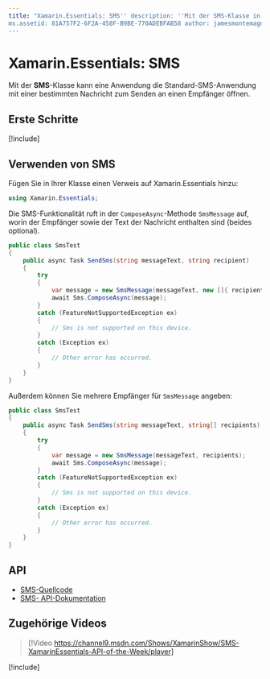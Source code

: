```yaml
---
title: "Xamarin.Essentials: SMS'' description: ''Mit der SMS-Klasse in Xamarin.Essentials kann eine Anwendung die Standard-SMS-Anwendung mit einer bestimmten Nachricht zum Senden an einen Empfänger öffnen.''
ms.assetid: 81A757F2-6F2A-458F-B9BE-770ADEBFAB58 author: jamesmontemagno ms.custom: video ms.author: jamont ms.date: 11/04/2018 no-loc: [Xamarin.Forms, Xamarin.Essentials]
---
```


# <a name="xamarinessentials-sms"></a>Xamarin.Essentials: SMS

Mit der **SMS**-Klasse kann eine Anwendung die Standard-SMS-Anwendung mit einer bestimmten Nachricht zum Senden an einen Empfänger öffnen.

## <a name="get-started"></a>Erste Schritte

[!include[](~/essentials/includes/get-started.md)]

## <a name="using-sms"></a>Verwenden von SMS

Fügen Sie in Ihrer Klasse einen Verweis auf Xamarin.Essentials hinzu:

```csharp
using Xamarin.Essentials;
```

Die SMS-Funktionalität ruft in der `ComposeAsync`-Methode `SmsMessage` auf, worin der Empfänger sowie der Text der Nachricht enthalten sind (beides optional).

```csharp
public class SmsTest
{
    public async Task SendSms(string messageText, string recipient)
    {
        try
        {
            var message = new SmsMessage(messageText, new []{ recipient });
            await Sms.ComposeAsync(message);
        }
        catch (FeatureNotSupportedException ex)
        {
            // Sms is not supported on this device.
        }
        catch (Exception ex)
        {
            // Other error has occurred.
        }
    }
}
```

Außerdem können Sie mehrere Empfänger für `SmsMessage` angeben:

```csharp
public class SmsTest
{
    public async Task SendSms(string messageText, string[] recipients)
    {
        try
        {
            var message = new SmsMessage(messageText, recipients);
            await Sms.ComposeAsync(message);
        }
        catch (FeatureNotSupportedException ex)
        {
            // Sms is not supported on this device.
        }
        catch (Exception ex)
        {
            // Other error has occurred.
        }
    }
}
```

## <a name="api"></a>API

- [SMS-Quellcode](https://github.com/xamarin/Essentials/tree/master/Xamarin.Essentials/Sms)
- [SMS- API-Dokumentation](xref:Xamarin.Essentials.Sms)

## <a name="related-video"></a>Zugehörige Videos

> [!Video https://channel9.msdn.com/Shows/XamarinShow/SMS-XamarinEssentials-API-of-the-Week/player]

[!include[](~/essentials/includes/xamarin-show-essentials.md)]
